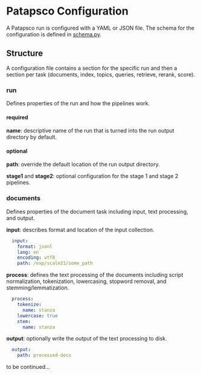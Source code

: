# Patapsco Configuration
A Patapsco run is configured with a YAML or JSON file.
The schema for the configuration is defined in [schema.py](../patapsco/schema.py).

## Structure
A configuration file contains a section for the specific run and then a section per task (documents, index, topics, queries, retrieve, rerank, score).

### run
Defines properties of the run and how the pipelines work.

#### required
**name**: descriptive name of the run that is turned into the run output directory by default.

#### optional
**path**: override the default location of the run output directory.

**stage1** and **stage2**: optional configuration for the stage 1 and stage 2 pipelines.

### documents
Defines properties of the document task including input, text processing, and output.

**input**: describes format and location of the input collection.

```yaml
  input:
    format: jsonl
    lang: en
    encoding: utf8
    path: /exp/scale21/some_path
```

**process**: defines the text processing of the documents including 
script normalization, tokenization, lowercasing, stopword removal, and stemming/lemmatization.

```yaml
  process:
    tokenize:
      name: stanza
    lowercase: true
    stem:
      name: stanza
```

**output**: optionally write the output of the text processing to disk.

```yaml
  output:
    path: processed-docs
```

to be continued...